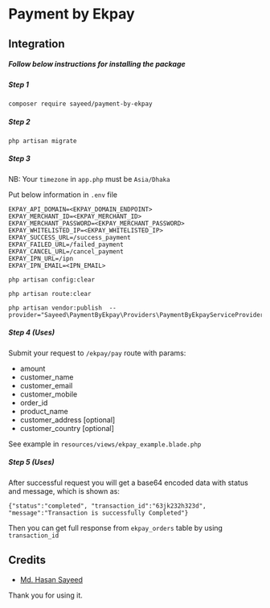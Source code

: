 # Payment by Ekpay

## Integration

##### Follow below instructions for installing the package

##### Step 1

```shell
composer require sayeed/payment-by-ekpay
```

##### Step 2

```shell
php artisan migrate
```

##### Step 3

NB: Your `timezone` in `app.php` must be `Asia/Dhaka`

Put below information in `.env` file

```config
EKPAY_API_DOMAIN=<EKPAY_DOMAIN_ENDPOINT>
EKPAY_MERCHANT_ID=<EKPAY_MERCHANT_ID>
EKPAY_MERCHANT_PASSWORD=<EKPAY_MERCHANT_PASSWORD>
EKPAY_WHITELISTED_IP=<EKPAY_WHITELISTED_IP>
EKPAY_SUCCESS_URL=/success_payment
EKPAY_FAILED_URL=/failed_payment
EKPAY_CANCEL_URL=/cancel_payment
EKPAY_IPN_URL=/ipn
EKPAY_IPN_EMAIL=<IPN_EMAIL>
```

```
php artisan config:clear
```

```
php artisan route:clear
```

```
php artisan vendor:publish  --provider="Sayeed\PaymentByEkpay\Providers\PaymentByEkpayServiceProvider"
```

##### Step 4 (Uses)

Submit your request to `/ekpay/pay` route with params:

-   amount
-   customer_name
-   customer_email
-   customer_mobile
-   order_id
-   product_name
-   customer_address [optional]
-   customer_country [optional]

See example in `resources/views/ekpay_example.blade.php`

##### Step 5 (Uses)

After successful request you will get a base64 encoded data with status and message, which is shown as:

`{"status":"completed", "transaction_id":"63jk232h323d", "message":"Transaction is successfully Completed"}`

Then you can get full response from `ekpay_orders` table by using `transaction_id`

## Credits

-   [Md. Hasan Sayeed](https://github.com/jbhasan)

Thank you for using it.
